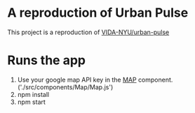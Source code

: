 # A reproduction of Urban Pulse

This project is a reproduction of [VIDA-NYU/urban-pulse](https://github.com/VIDA-NYU/urban-pulse)

# Runs the app

1. Use your google map API key in the [MAP](https://github.com/SolidifiedRay/InfoVis-UrbanPulse/blob/8ac1225a94ca83e7e047eeca8857c29a018f6547/src/components/Map/Map.js#L12) component. ('./src/components/Map/Map.js')
2. npm install
3. npm start
